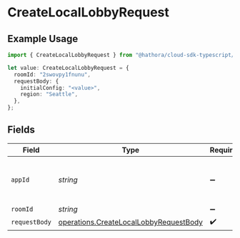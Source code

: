 # CreateLocalLobbyRequest

## Example Usage

```typescript
import { CreateLocalLobbyRequest } from "@hathora/cloud-sdk-typescript/models/operations";

let value: CreateLocalLobbyRequest = {
  roomId: "2swovpy1fnunu",
  requestBody: {
    initialConfig: "<value>",
    region: "Seattle",
  },
};
```

## Fields

| Field                                                                                            | Type                                                                                             | Required                                                                                         | Description                                                                                      | Example                                                                                          |
| ------------------------------------------------------------------------------------------------ | ------------------------------------------------------------------------------------------------ | ------------------------------------------------------------------------------------------------ | ------------------------------------------------------------------------------------------------ | ------------------------------------------------------------------------------------------------ |
| `appId`                                                                                          | *string*                                                                                         | :heavy_minus_sign:                                                                               | N/A                                                                                              | app-af469a92-5b45-4565-b3c4-b79878de67d2                                                         |
| `roomId`                                                                                         | *string*                                                                                         | :heavy_minus_sign:                                                                               | N/A                                                                                              | 2swovpy1fnunu                                                                                    |
| `requestBody`                                                                                    | [operations.CreateLocalLobbyRequestBody](../../models/operations/createlocallobbyrequestbody.md) | :heavy_check_mark:                                                                               | N/A                                                                                              |                                                                                                  |